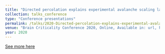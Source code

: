 ```yaml
---
title: "Directed percolation explains experimental avalanche scaling laws under subsampling"
collection: talks_conference
type: "Conference presentations"
permalink: /talks/2020-Directed-percolation-explains-experimental-avalanche-scaling-laws-under-subsampling
venue: "Brain Criticality Conference 2020, Online, Available in: url, https://bit.ly/2V2Gr0i"
year: 2020
---
```


[See more here](https://bit.ly/2V2Gr0i)
